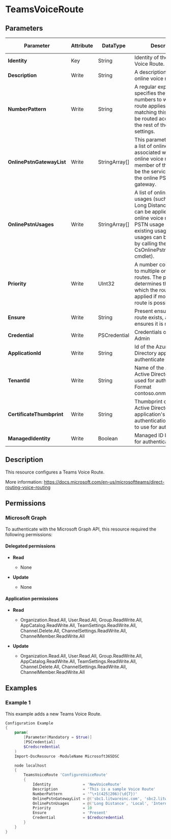 ﻿# TeamsVoiceRoute

## Parameters

| Parameter | Attribute | DataType | Description | Allowed Values |
| --- | --- | --- | --- | --- |
| **Identity** | Key | String | Identity of the Teams Voice Route. | |
| **Description** | Write | String | A description of what this online voice route is for. | |
| **NumberPattern** | Write | String | A regular expression that specifies the phone numbers to which this route applies. Numbers matching this pattern will be routed according to the rest of the routing settings. | |
| **OnlinePstnGatewayList** | Write | StringArray[] | This parameter contains a list of online gateways associated with this online voice route.  Each member of this list must be the service Identity of the online PSTN gateway. | |
| **OnlinePstnUsages** | Write | StringArray[] | A list of online PSTN usages (such as Local, Long Distance, etc.) that can be applied to this online voice route. The PSTN usage must be an existing usage (PSTN usages can be retrieved by calling the Get-CsOnlinePstnUsage cmdlet). | |
| **Priority** | Write | UInt32 | A number could resolve to multiple online voice routes. The priority determines the order in which the routes will be applied if more than one route is possible. | |
| **Ensure** | Write | String | Present ensures the route exists, absent ensures it is removed. | `Present`, `Absent` |
| **Credential** | Write | PSCredential | Credentials of the Teams Admin | |
| **ApplicationId** | Write | String | Id of the Azure Active Directory application to authenticate with. | |
| **TenantId** | Write | String | Name of the Azure Active Directory tenant used for authentication. Format contoso.onmicrosoft.com | |
| **CertificateThumbprint** | Write | String | Thumbprint of the Azure Active Directory application's authentication certificate to use for authentication. | |
| **ManagedIdentity** | Write | Boolean | Managed ID being used for authentication. | |


## Description

This resource configures a Teams Voice Route.

More information: https://docs.microsoft.com/en-us/microsoftteams/direct-routing-voice-routing

## Permissions

### Microsoft Graph

To authenticate with the Microsoft Graph API, this resource required the following permissions:

#### Delegated permissions

- **Read**

    - None

- **Update**

    - None

#### Application permissions

- **Read**

    - Organization.Read.All, User.Read.All, Group.ReadWrite.All, AppCatalog.ReadWrite.All, TeamSettings.ReadWrite.All, Channel.Delete.All, ChannelSettings.ReadWrite.All, ChannelMember.ReadWrite.All

- **Update**

    - Organization.Read.All, User.Read.All, Group.ReadWrite.All, AppCatalog.ReadWrite.All, TeamSettings.ReadWrite.All, Channel.Delete.All, ChannelSettings.ReadWrite.All, ChannelMember.ReadWrite.All

## Examples

### Example 1

This example adds a new Teams Voice Route.

```powershell
Configuration Example
{
    param(
        [Parameter(Mandatory = $true)]
        [PSCredential]
        $Credscredential
    )
    Import-DscResource -ModuleName Microsoft365DSC

    node localhost
    {
        TeamsVoiceRoute 'ConfigureVoiceRoute'
        {
            Identity              = 'NewVoiceRoute'
            Description           = 'This is a sample Voice Route'
            NumberPattern         = '^\+1(425|206)(\d{7})'
            OnlinePstnGatewayList = @('sbc1.litwareinc.com', 'sbc2.litwareinc.com')
            OnlinePstnUsages      = @('Long Distance', 'Local', 'Internal')
            Priority              = 10
            Ensure                = 'Present'
            Credential            = $Credscredential
        }
    }
}
```

